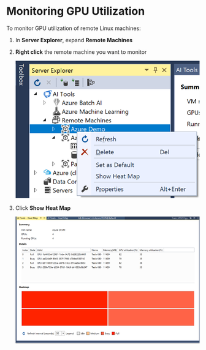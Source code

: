 ---
---
# Monitoring GPU Utilization
To monitor GPU utilization of remote Linux machines:

1. In **Server Explorer**, expand **Remote Machines**
2. **Right click** the remote machine you want to monitor
    
    ![gpu heatmap](media\monitor-gpu\gpu-heatmap-0.png)

2. Click **Show Heat Map**
    
    ![gpu heatmap](media\monitor-gpu\heatmap.png)
    